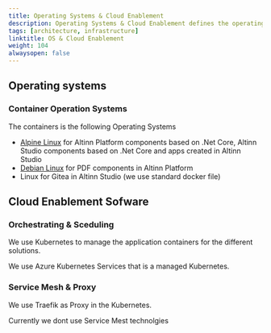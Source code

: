 ```yaml
---
title: Operating Systems & Cloud Enablement
description: Operating Systems & Cloud Enablement defines the operating systems for containers and how the container are deployed to the cloud
tags: [architecture, infrastructure]
linktitle: OS & Cloud Enablement
weight: 104
alwaysopen: false
---
```


## Operating systems

### Container Operation Systems
The containers is the following Operating Systems

- [Alpine Linux](https://alpinelinux.org/) for Altinn Platform components based on .Net Core, Altinn Studio components based on .Net Core and apps created in Altinn Studio
- [Debian Linux](https://www.debian.org/) for PDF components in Altinn Platform
- Linux for Gitea in Altinn Studio (we use standard docker file)

## Cloud Enablement Sofware

### Orchestrating & Sceduling

We use Kubernetes to manage the application containers for the different solutions. 

We use Azure Kubernetes Services that is a managed Kubernetes. 

### Service Mesh & Proxy

We use Traefik as Proxy in the Kubernetes.

Currently we dont use Service Mest technolgies

